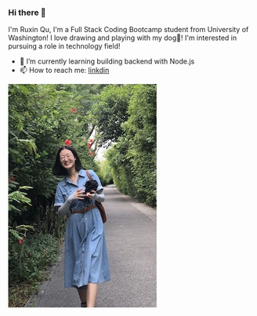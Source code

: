 ### Hi there 👋



I'm Ruxin Qu, I'm a Full Stack Coding Bootcamp student from University of Washington! I love drawing and playing with my dog🐶! I'm interested in pursuing a role in technology field!


<!-- - 🔭 I’m currently working on :  -->
<!-- - 👯 I’m looking to collaborate on ...
- 🤔 I’m looking for help with ... -->
<!-- - 💬 Ask me about ... -->

- 🌱 I’m currently learning building backend with Node.js 
- 📫 How to reach me: [linkdin](https://www.linkedin.com/in/ruxin-qu-94a034176/)


![my profile](./assets/profile.jpg)

